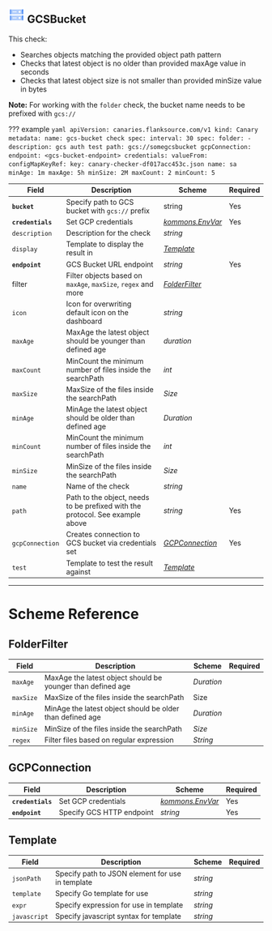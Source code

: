 ## <img src='https://raw.githubusercontent.com/flanksource/flanksource-ui/main/src/icons/gcsBucket.svg' style='height: 32px'/> GCSBucket

This check:

* Searches objects matching the provided object path pattern
* Checks that latest object is no older than provided maxAge value in seconds
* Checks that latest object size is not smaller than provided minSize value in bytes

**Note:** For working with the `folder` check, the bucket name needs to be prefixed with `gcs://`

??? example
     ```yaml
     apiVersion: canaries.flanksource.com/v1
      kind: Canary
      metadata:
        name: gcs-bucket check
      spec:
        interval: 30
        spec:
          folder:
           - description: gcs auth test
             path: gcs://somegcsbucket
             gcpConnection:
               endpoint: <gcs-bucket-endpoint>
               credentials:
                 valueFrom:
                   configMapKeyRef:
                     key: canary-checker-df017acc453c.json
                     name: sa
             minAge: 1m
             maxAge: 5h
             minSize: 2M
             maxCount: 2
             minCount: 5
     ```

| Field | Description | Scheme | Required |
| ----- | ----------- | ------ | -------- |
| **`bucket`** | Specify path to GCS bucket with `gcs://` prefix| string | Yes |
| **`credentials`** | Set GCP credentials | [*kommons.EnvVar*](https://pkg.go.dev/github.com/flanksource/kommons#EnvVar) | Yes |
| `description` | Description for the check | *string* |  |
| `display` | Template to display the result in | [*Template*](#template) |  |
| **`endpoint`** | GCS Bucket URL endpoint | *string* | Yes |
| filter | Filter objects based on `maxAge`, `maxSize`, `regex` and more | [*FolderFilter*](#folderfilter) |  |
| `icon` | Icon for overwriting default icon on the dashboard | *string* |  |
| `maxAge` | MaxAge the latest object should be younger than defined age | *duration* |  |
| `maxCount` | MinCount the minimum number of files inside the searchPath | *int* |  |
| `maxSize` | MaxSize of the files inside the searchPath | *Size* |  |
| `minAge` | MinAge the latest object should be older than defined age | *Duration* |  |
| `minCount` | MinCount the minimum number of files inside the searchPath | *int* |  |
| `minSize` | MinSize of the files inside the searchPath | *Size* |  |
| `name` | Name of the check | *string* |  |
| `path` | Path to the object, needs to be prefixed with the protocol. See example above | *string* | Yes
| `gcpConnection` | Creates connection to GCS bucket via credentials set | [*GCPConnection*](#gcpconnection) | Yes
| `test` | Template to test the result against | [*Template*](#template) |  |

---
# Scheme Reference
## FolderFilter


| Field | Description | Scheme | Required |
| ----- | ----------- | ------ | -------- |
| `maxAge` | MaxAge the latest object should be younger than defined age | *Duration* |  |
| `maxSize` | MaxSize of the files inside the searchPath | Size |  |
| `minAge` | MinAge the latest object should be older than defined age | *Duration* |  |
| `minSize` | MinSize of the files inside the searchPath | *Size* |  |
| `regex` | Filter files based on regular expression  | *String* |  |



## GCPConnection

| Field | Description | Scheme | Required |
| ----- | ----------- | ------ | -------- |
| **`credentials`** | Set GCP credentials | [*kommons.EnvVar*](https://pkg.go.dev/github.com/flanksource/kommons#EnvVar) | Yes |
| **`endpoint`** | Specify GCS HTTP endpoint | *string* | Yes |


## Template

| Field | Description | Scheme | Required |
| ----- | ----------- | ------ | -------- |
| `jsonPath` | Specify path to JSON element for use in template | *string* |  |
| `template` | Specify Go template for use | *string* |  |
| `expr` | Specify expression for use in template  | *string* |  |
| `javascript` | Specify javascript syntax for template | *string* |  |
